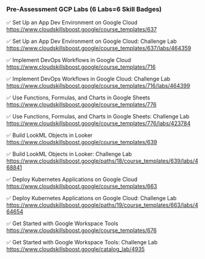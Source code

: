### Pre-Assessment GCP Labs (6 Labs=6 Skill Badges)
 

✅ Set Up an App Dev Environment on Google Cloud    
https://www.cloudskillsboost.google/course_templates/637

✅ Set Up an App Dev Environment on Google Cloud: Challenge Lab  
https://www.cloudskillsboost.google/course_templates/637/labs/464359

✅ Implement DevOps Workflows in Google Cloud    
https://www.cloudskillsboost.google/course_templates/716

✅ Implement DevOps Workflows in Google Cloud: Challenge Lab   
https://www.cloudskillsboost.google/course_templates/716/labs/464399

✅ Use Functions, Formulas, and Charts in Google Sheets  
https://www.cloudskillsboost.google/course_templates/776

✅ Use Functions, Formulas, and Charts in Google Sheets: Challenge Lab   
https://www.cloudskillsboost.google/course_templates/776/labs/423784

✅ Build LookML Objects in Looker  
https://www.cloudskillsboost.google/course_templates/639

✅ Build LookML Objects in Looker: Challenge Lab   
https://www.cloudskillsboost.google/paths/18/course_templates/639/labs/468841

✅ Deploy Kubernetes Applications on Google Cloud  
https://www.cloudskillsboost.google/course_templates/663

✅ Deploy Kubernetes Applications on Google Cloud: Challenge Lab   
https://www.cloudskillsboost.google/paths/19/course_templates/663/labs/464654

✅ Get Started with Google Workspace Tools  
https://www.cloudskillsboost.google/course_templates/676

✅ Get Started with Google Workspace Tools: Challenge Lab  
https://www.cloudskillsboost.google/catalog_lab/4935
